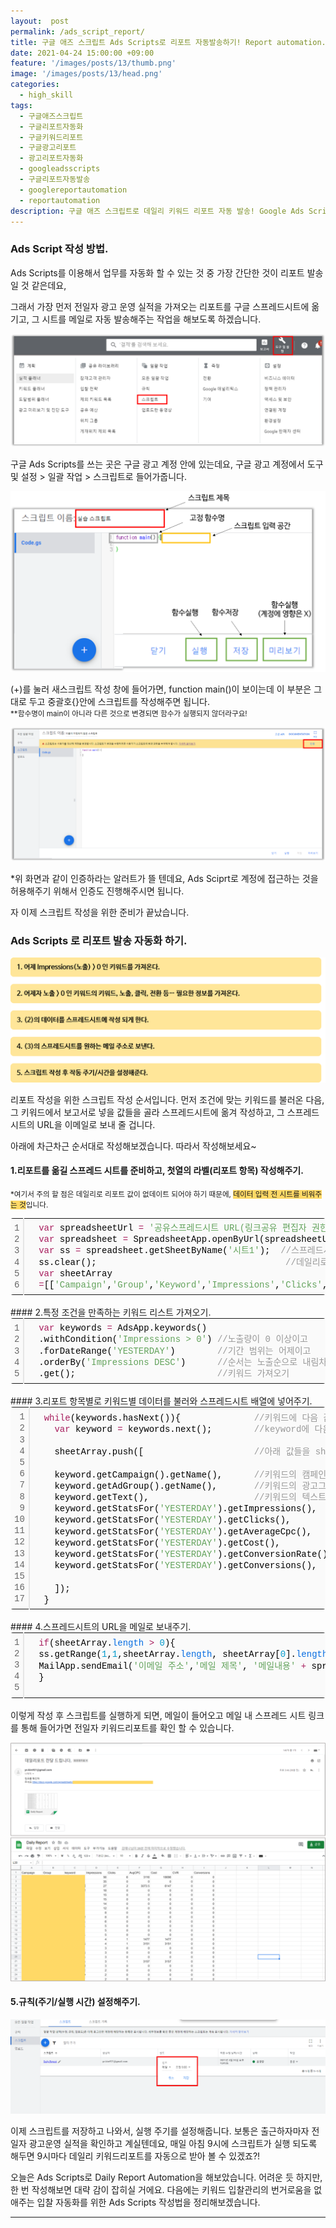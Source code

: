 ```yaml
---
layout:  post
permalink: /ads_script_report/
title: 구글 애즈 스크립트 Ads Scripts로 리포트 자동발송하기! Report automation.
date: 2021-04-24 15:00:00 +09:00
feature: '/images/posts/13/thumb.png'
image: '/images/posts/13/head.png'
categories:
  - high_skill
tags:
  - 구글애즈스크립트
  - 구글리포트자동화
  - 구글키워드리포트
  - 구글광고리포트
  - 광고리포트자동화
  - googleadsscripts
  - 구글리포트자동발송
  - googlereportautomation
  - reportautomation
description: 구글 애즈 스크립트로 데일리 키워드 리포트 자동 발송! Google Ads Scripts report automation
---
```


### Ads Script 작성 방법.

Ads Scripts를 이용해서 업무를 자동화 할 수 있는 것 중 가장 간단한 것이 리포트 발송일 것 같은데요,

그래서 가장 먼저 전일자 광고 운영 실적을 가져오는 리포트를 구글 스프레드시트에 옮기고, 그 시트를 메일로 자동 발송해주는 작업을 해보도록 하겠습니다.


![ads_script](/images/posts/13/scriptwrite.png)

구글 Ads Scripts를 쓰는 곳은 구글 광고 계정 안에 있는데요, 구글 광고 계정에서 도구 및 설정 > 일괄 작업 > 스크립트로 들어가줍니다.

![ads_script_function](/images/posts/13/scriptfunction.png)

(+)를 눌러 새스크립트 작성 창에 들어가면, function main()이 보이는데 이 부분은 그대로 두고 중괄호{}안에 스크립트를 작성해주면 됩니다.
<br><small>**함수명이 main이 아니라 다른 것으로 변경되면 함수가 실행되지 않더라구요!</small>

![ads_script_allow](/images/posts/13/allow.png)

*위 화면과 같이 인증하라는 알러트가 뜰 텐데요, Ads Sciprt로 계정에 접근하는 것을 허용해주기 위해서 인증도 진행해주시면 됩니다.

자 이제 스크립트 작성을 위한 준비가 끝났습니다.




### Ads Scripts 로 리포트 발송 자동화 하기.

![report_order](/images/posts/13/report_order.png)

리포트 작성을 위한 스크립트 작성 순서입니다. 먼저 조건에 맞는 키워드를 불러온 다음, 그 키워드에서 보고서로 넣을 값들을 골라 스프레드시트에 옮겨 작성하고, 그 스프레드 시트의 URL을 이메일로 보내 줄 겁니다.

아래에 차근차근 순서대로 작성해보겠습니다. 따라서 작성해보세요~


#### 1.리포트를 옮길 스프레드 시트를 준비하고, 첫열의 라벨(리포트 항목) 작성해주기.
<small>*여기서 주의 할 점은 데일리로 리포트 값이 없데이트 되어야 하기 때문에, <span style="background-color:#FFD966">데이터 입력 전 시트를 비워주는 것</span>입니다.</small>

<div class="colorscripter-code" style="color:#010101;font-family:Consolas, 'Liberation Mono', Menlo, Courier, monospace !important; position:relative !important;overflow:auto"><table class="colorscripter-code-table" style="margin:0;padding:0;border:none;background-color:#fafafa;border-radius:4px;" cellspacing="0" cellpadding="0"><tr><td style="padding:6px;border-right:2px solid #e5e5e5"><div style="margin:0;padding:0;word-break:normal;text-align:right;color:#666;font-family:Consolas, 'Liberation Mono', Menlo, Courier, monospace !important;line-height:130%"><div style="line-height:130%">1</div><div style="line-height:130%">2</div><div style="line-height:130%">3</div><div style="line-height:130%">4</div><div style="line-height:130%">5</div><div style="line-height:130%">6</div></div></td><td style="padding:6px 0;text-align:left"><div style="margin:0;padding:0;color:#010101;font-family:Consolas, 'Liberation Mono', Menlo, Courier, monospace !important;line-height:130%"><div style="padding:0 6px; white-space:pre; line-height:130%">&nbsp;&nbsp;<span style="color:#a71d5d">var</span>&nbsp;spreadsheetUrl&nbsp;<span style="color:#ff3399"></span><span style="color:#a71d5d">=</span>&nbsp;<span style="color:#63a35c">'공유스프레드시트&nbsp;URL(링크공유&nbsp;편집자&nbsp;권한)'</span>;</div><div style="padding:0 6px; white-space:pre; line-height:130%">&nbsp;&nbsp;<span style="color:#a71d5d">var</span>&nbsp;spreadsheet&nbsp;<span style="color:#ff3399"></span><span style="color:#a71d5d">=</span>&nbsp;SpreadsheetApp.openByUrl(spreadsheetUrl);</div><div style="padding:0 6px; white-space:pre; line-height:130%">&nbsp;&nbsp;<span style="color:#a71d5d">var</span>&nbsp;ss&nbsp;<span style="color:#ff3399"></span><span style="color:#a71d5d">=</span>&nbsp;spreadsheet.getSheetByName(<span style="color:#63a35c">'시트1'</span>);&nbsp;&nbsp;<span style="color:#999999">//스프레드시트&nbsp;내&nbsp;데이터를&nbsp;작성할&nbsp;시트의&nbsp;이름</span></div><div style="padding:0 6px; white-space:pre; line-height:130%">&nbsp;&nbsp;ss.clear();&nbsp;&nbsp;&nbsp;&nbsp;&nbsp;&nbsp;&nbsp;&nbsp;&nbsp;&nbsp;&nbsp;&nbsp;&nbsp;&nbsp;&nbsp;&nbsp;&nbsp;&nbsp;&nbsp;&nbsp;&nbsp;&nbsp;&nbsp;&nbsp;&nbsp;&nbsp;&nbsp;&nbsp;&nbsp;&nbsp;&nbsp;&nbsp;&nbsp;&nbsp;&nbsp;&nbsp;<span style="color:#999999">//데일리로&nbsp;값이&nbsp;없데이트&nbsp;되어야&nbsp;하므로,&nbsp;데이터&nbsp;입력&nbsp;전&nbsp;시트&nbsp;비워주기</span></div><div style="padding:0 6px; white-space:pre; line-height:130%">&nbsp;&nbsp;<span style="color:#a71d5d">var</span>&nbsp;sheetArray</div><div style="padding:0 6px; white-space:pre; line-height:130%">&nbsp;&nbsp;<span style="color:#ff3399"></span><span style="color:#a71d5d">=</span>[[<span style="color:#63a35c">'Campaign'</span>,<span style="color:#63a35c">'Group'</span>,<span style="color:#63a35c">'Keyword'</span>,<span style="color:#63a35c">'Impressions'</span>,<span style="color:#63a35c">'Clicks'</span>,<span style="color:#63a35c">'AvgCPC'</span>,<span style="color:#63a35c">'Cost'</span>,<span style="color:#63a35c">'CVR'</span>,<span style="color:#63a35c">'Conversions'</span>&nbsp;]];&nbsp;<span style="color:#999999">//&nbsp;리포트항목&nbsp;작성하기</span></div></div></td><td style="vertical-align:bottom;padding:0 2px 4px 0"><a href="http://colorscripter.com/info#e" target="_blank" style="text-decoration:none;color:white"><span style="font-size:9px;word-break:normal;background-color:#e5e5e5;color:white;border-radius:10px;padding:1px">cs</span></a></td></tr></table></div>
<br>
#### 2.특정 조건을 만족하는 키워드 리스트 가져오기.
<div class="colorscripter-code" style="color:#010101;font-family:Consolas, 'Liberation Mono', Menlo, Courier, monospace !important; position:relative !important;overflow:auto"><table class="colorscripter-code-table" style="margin:0;padding:0;border:none;background-color:#fafafa;border-radius:4px;" cellspacing="0" cellpadding="0"><tr><td style="padding:6px;border-right:2px solid #e5e5e5"><div style="margin:0;padding:0;word-break:normal;text-align:right;color:#666;font-family:Consolas, 'Liberation Mono', Menlo, Courier, monospace !important;line-height:130%"><div style="line-height:130%">1</div><div style="line-height:130%">2</div><div style="line-height:130%">3</div><div style="line-height:130%">4</div><div style="line-height:130%">5</div></div></td><td style="padding:6px 0;text-align:left"><div style="margin:0;padding:0;color:#010101;font-family:Consolas, 'Liberation Mono', Menlo, Courier, monospace !important;line-height:130%"><div style="padding:0 6px; white-space:pre; line-height:130%">&nbsp;&nbsp;<span style="color:#a71d5d">var</span>&nbsp;keywords&nbsp;<span style="color:#ff3399"></span><span style="color:#a71d5d">=</span>&nbsp;AdsApp.keywords()</div><div style="padding:0 6px; white-space:pre; line-height:130%">&nbsp;&nbsp;.withCondition(<span style="color:#63a35c">'Impressions&nbsp;&gt;&nbsp;0'</span>)&nbsp;<span style="color:#999999">//노출량이&nbsp;0&nbsp;이상이고</span></div><div style="padding:0 6px; white-space:pre; line-height:130%">&nbsp;&nbsp;.forDateRange(<span style="color:#63a35c">'YESTERDAY'</span>)&nbsp;&nbsp;&nbsp;&nbsp;&nbsp;&nbsp;&nbsp;&nbsp;<span style="color:#999999">//기간&nbsp;범위는&nbsp;어제이고</span></div><div style="padding:0 6px; white-space:pre; line-height:130%">&nbsp;&nbsp;.orderBy(<span style="color:#63a35c">'Impressions&nbsp;DESC'</span>)&nbsp;&nbsp;&nbsp;&nbsp;&nbsp;&nbsp;<span style="color:#999999">//순서는&nbsp;노출순으로&nbsp;내림차순으로</span></div><div style="padding:0 6px; white-space:pre; line-height:130%">&nbsp;&nbsp;.get();&nbsp;&nbsp;&nbsp;&nbsp;&nbsp;&nbsp;&nbsp;&nbsp;&nbsp;&nbsp;&nbsp;&nbsp;&nbsp;&nbsp;&nbsp;&nbsp;&nbsp;&nbsp;&nbsp;&nbsp;&nbsp;&nbsp;&nbsp;&nbsp;&nbsp;&nbsp;&nbsp;<span style="color:#999999">//키워드&nbsp;가져오기</span></div></div></td><td style="vertical-align:bottom;padding:0 2px 4px 0"><a href="http://colorscripter.com/info#e" target="_blank" style="text-decoration:none;color:white"><span style="font-size:9px;word-break:normal;background-color:#e5e5e5;color:white;border-radius:10px;padding:1px">cs</span></a></td></tr></table></div>
<br>
#### 3.리포트 항목별로 키워드별 데이터를 불러와 스프레드시트 배열에 넣어주기.

<div class="colorscripter-code" style="color:#010101;font-family:Consolas, 'Liberation Mono', Menlo, Courier, monospace !important; position:relative !important;overflow:auto"><table class="colorscripter-code-table" style="margin:0;padding:0;border:none;background-color:#fafafa;border-radius:4px;" cellspacing="0" cellpadding="0"><tr><td style="padding:6px;border-right:2px solid #e5e5e5"><div style="margin:0;padding:0;word-break:normal;text-align:right;color:#666;font-family:Consolas, 'Liberation Mono', Menlo, Courier, monospace !important;line-height:130%"><div style="line-height:130%">1</div><div style="line-height:130%">2</div><div style="line-height:130%">3</div><div style="line-height:130%">4</div><div style="line-height:130%">5</div><div style="line-height:130%">6</div><div style="line-height:130%">7</div><div style="line-height:130%">8</div><div style="line-height:130%">9</div><div style="line-height:130%">10</div><div style="line-height:130%">11</div><div style="line-height:130%">12</div><div style="line-height:130%">13</div><div style="line-height:130%">14</div><div style="line-height:130%">15</div><div style="line-height:130%">16</div><div style="line-height:130%">17</div></div></td><td style="padding:6px 0;text-align:left"><div style="margin:0;padding:0;color:#010101;font-family:Consolas, 'Liberation Mono', Menlo, Courier, monospace !important;line-height:130%"><div style="padding:0 6px; white-space:pre; line-height:130%">&nbsp;&nbsp;<span style="color:#a71d5d">while</span>(keywords.hasNext()){&nbsp;&nbsp;&nbsp;&nbsp;&nbsp;&nbsp;&nbsp;&nbsp;&nbsp;&nbsp;&nbsp;&nbsp;&nbsp;&nbsp;<span style="color:#999999">//키워드에&nbsp;다음&nbsp;값이&nbsp;있는&nbsp;동안</span></div><div style="padding:0 6px; white-space:pre; line-height:130%">&nbsp;&nbsp;&nbsp;&nbsp;<span style="color:#a71d5d">var</span>&nbsp;keyword&nbsp;<span style="color:#ff3399"></span><span style="color:#a71d5d">=</span>&nbsp;keywords.next();&nbsp;&nbsp;&nbsp;&nbsp;&nbsp;&nbsp;&nbsp;&nbsp;<span style="color:#999999">//keyword에&nbsp;다음&nbsp;키워드&nbsp;넣어주기</span></div><div style="padding:0 6px; white-space:pre; line-height:130%">&nbsp;</div><div style="padding:0 6px; white-space:pre; line-height:130%">&nbsp;&nbsp;&nbsp;&nbsp;sheetArray.push([&nbsp;&nbsp;&nbsp;&nbsp;&nbsp;&nbsp;&nbsp;&nbsp;&nbsp;&nbsp;&nbsp;&nbsp;&nbsp;&nbsp;&nbsp;&nbsp;&nbsp;&nbsp;&nbsp;&nbsp;&nbsp;<span style="color:#999999">//아래&nbsp;값들을&nbsp;sheetArray&nbsp;배열에&nbsp;넣어주기&nbsp;</span></div><div style="padding:0 6px; white-space:pre; line-height:130%">&nbsp;</div><div style="padding:0 6px; white-space:pre; line-height:130%">&nbsp;&nbsp;&nbsp;&nbsp;keyword.getCampaign().getName(),&nbsp;&nbsp;&nbsp;&nbsp;&nbsp;&nbsp;<span style="color:#999999">//키워드의&nbsp;캠페인&nbsp;이름&nbsp;가져오기</span></div><div style="padding:0 6px; white-space:pre; line-height:130%">&nbsp;&nbsp;&nbsp;&nbsp;keyword.getAdGroup().getName(),&nbsp;&nbsp;&nbsp;&nbsp;&nbsp;&nbsp;&nbsp;<span style="color:#999999">//키워드의&nbsp;광고그룹&nbsp;이름&nbsp;가져오기</span></div><div style="padding:0 6px; white-space:pre; line-height:130%">&nbsp;&nbsp;&nbsp;&nbsp;keyword.getText(),&nbsp;&nbsp;&nbsp;&nbsp;&nbsp;&nbsp;&nbsp;&nbsp;&nbsp;&nbsp;&nbsp;&nbsp;&nbsp;&nbsp;&nbsp;&nbsp;&nbsp;&nbsp;&nbsp;&nbsp;<span style="color:#999999">//키워드의&nbsp;텍스트&nbsp;가져오기</span></div><div style="padding:0 6px; white-space:pre; line-height:130%">&nbsp;&nbsp;&nbsp;&nbsp;keyword.getStatsFor(<span style="color:#63a35c">'YESTERDAY'</span>).getImpressions(),&nbsp;&nbsp;&nbsp;&nbsp;&nbsp;&nbsp;<span style="color:#999999">//키워드의&nbsp;전일자&nbsp;노출량&nbsp;가져오기</span></div><div style="padding:0 6px; white-space:pre; line-height:130%">&nbsp;&nbsp;&nbsp;&nbsp;keyword.getStatsFor(<span style="color:#63a35c">'YESTERDAY'</span>).getClicks(),&nbsp;&nbsp;&nbsp;&nbsp;&nbsp;&nbsp;&nbsp;&nbsp;&nbsp;&nbsp;&nbsp;<span style="color:#999999">//키워드의&nbsp;전일자&nbsp;클릭수&nbsp;가져오기</span></div><div style="padding:0 6px; white-space:pre; line-height:130%">&nbsp;&nbsp;&nbsp;&nbsp;keyword.getStatsFor(<span style="color:#63a35c">'YESTERDAY'</span>).getAverageCpc(),&nbsp;&nbsp;&nbsp;&nbsp;&nbsp;&nbsp;&nbsp;<span style="color:#999999">//키워드의&nbsp;전일자&nbsp;평균&nbsp;CPC&nbsp;가져오기</span></div><div style="padding:0 6px; white-space:pre; line-height:130%">&nbsp;&nbsp;&nbsp;&nbsp;keyword.getStatsFor(<span style="color:#63a35c">'YESTERDAY'</span>).getCost(),&nbsp;&nbsp;&nbsp;&nbsp;&nbsp;&nbsp;&nbsp;&nbsp;&nbsp;&nbsp;&nbsp;&nbsp;&nbsp;<span style="color:#999999">//키워드의&nbsp;전일자&nbsp;소진비용&nbsp;가져오기</span></div><div style="padding:0 6px; white-space:pre; line-height:130%">&nbsp;&nbsp;&nbsp;&nbsp;keyword.getStatsFor(<span style="color:#63a35c">'YESTERDAY'</span>).getConversionRate(),&nbsp;&nbsp;&nbsp;<span style="color:#999999">//키워드의&nbsp;전일자&nbsp;전환율&nbsp;가져오기</span></div><div style="padding:0 6px; white-space:pre; line-height:130%">&nbsp;&nbsp;&nbsp;&nbsp;keyword.getStatsFor(<span style="color:#63a35c">'YESTERDAY'</span>).getConversions(),&nbsp;&nbsp;&nbsp;&nbsp;&nbsp;&nbsp;<span style="color:#999999">//키워드의&nbsp;전일자&nbsp;전환수&nbsp;가져오기</span></div><div style="padding:0 6px; white-space:pre; line-height:130%">&nbsp;</div><div style="padding:0 6px; white-space:pre; line-height:130%">&nbsp;&nbsp;&nbsp;&nbsp;]);</div><div style="padding:0 6px; white-space:pre; line-height:130%">&nbsp;&nbsp;}</div></div><div style="text-align:right;margin-top:-13px;margin-right:5px;font-size:9px;font-style:italic"><a href="http://colorscripter.com/info#e" target="_blank" style="color:#e5e5e5text-decoration:none">Colored by Color Scripter</a></div></td><td style="vertical-align:bottom;padding:0 2px 4px 0"><a href="http://colorscripter.com/info#e" target="_blank" style="text-decoration:none;color:white"><span style="font-size:9px;word-break:normal;background-color:#e5e5e5;color:white;border-radius:10px;padding:1px">cs</span></a></td></tr></table></div>
<br>
#### 4.스프레드시트의 URL을 메일로 보내주기.

<div class="colorscripter-code" style="color:#010101;font-family:Consolas, 'Liberation Mono', Menlo, Courier, monospace !important; position:relative !important;overflow:auto"><table class="colorscripter-code-table" style="margin:0;padding:0;border:none;background-color:#fafafa;border-radius:4px;" cellspacing="0" cellpadding="0"><tr><td style="padding:6px;border-right:2px solid #e5e5e5"><div style="margin:0;padding:0;word-break:normal;text-align:right;color:#666;font-family:Consolas, 'Liberation Mono', Menlo, Courier, monospace !important;line-height:130%"><div style="line-height:130%">1</div><div style="line-height:130%">2</div><div style="line-height:130%">3</div><div style="line-height:130%">4</div><div style="line-height:130%">5</div></div></td><td style="padding:6px 0;text-align:left"><div style="margin:0;padding:0;color:#010101;font-family:Consolas, 'Liberation Mono', Menlo, Courier, monospace !important;line-height:130%"><div style="padding:0 6px; white-space:pre; line-height:130%">&nbsp;&nbsp;<span style="color:#a71d5d">if</span>(sheetArray.<span style="color:#066de2">length</span>&nbsp;<span style="color:#ff3399"></span><span style="color:#a71d5d">&gt;</span>&nbsp;<span style="color:#0099cc">0</span>){&nbsp;&nbsp;&nbsp;&nbsp;&nbsp;&nbsp;&nbsp;&nbsp;&nbsp;&nbsp;&nbsp;&nbsp;&nbsp;&nbsp;&nbsp;&nbsp;&nbsp;&nbsp;&nbsp;&nbsp;&nbsp;&nbsp;&nbsp;&nbsp;&nbsp;&nbsp;&nbsp;&nbsp;&nbsp;&nbsp;&nbsp;&nbsp;&nbsp;&nbsp;&nbsp;&nbsp;&nbsp;&nbsp;&nbsp;&nbsp;&nbsp;&nbsp;&nbsp;&nbsp;&nbsp;&nbsp;&nbsp;&nbsp;&nbsp;&nbsp;&nbsp;&nbsp;&nbsp;&nbsp;<span style="color:#999999">//sheetArray배열에&nbsp;내용이&nbsp;1개&nbsp;이상이면</span></div><div style="padding:0 6px; white-space:pre; line-height:130%">&nbsp;&nbsp;ss.getRange(<span style="color:#0099cc">1</span>,<span style="color:#0099cc">1</span>,sheetArray.<span style="color:#066de2">length</span>,&nbsp;sheetArray[<span style="color:#0099cc">0</span>].<span style="color:#066de2">length</span>).setValues(sheetArray);&nbsp;<span style="color:#999999">//스프레드시트에&nbsp;내용&nbsp;채우기</span></div><div style="padding:0 6px; white-space:pre; line-height:130%">&nbsp;&nbsp;MailApp.sendEmail(<span style="color:#63a35c">'이메일&nbsp;주소'</span>,<span style="color:#63a35c">'메일&nbsp;제목'</span>,&nbsp;<span style="color:#63a35c">'메일내용'</span>&nbsp;<span style="color:#ff3399"></span><span style="color:#a71d5d">+</span>&nbsp;spreadsheetUrl&nbsp;);&nbsp;&nbsp;&nbsp;&nbsp;&nbsp;&nbsp;<span style="color:#999999">//메일로&nbsp;보내주기</span></div><div style="padding:0 6px; white-space:pre; line-height:130%">&nbsp;&nbsp;}</div><div style="padding:0 6px; white-space:pre; line-height:130%">&nbsp;</div></div><div style="text-align:right;margin-top:-13px;margin-right:5px;font-size:9px;font-style:italic"><a href="http://colorscripter.com/info#e" target="_blank" style="color:#e5e5e5text-decoration:none">Colored by Color Scripter</a></div></td><td style="vertical-align:bottom;padding:0 2px 4px 0"><a href="http://colorscripter.com/info#e" target="_blank" style="text-decoration:none;color:white"><span style="font-size:9px;word-break:normal;background-color:#e5e5e5;color:white;border-radius:10px;padding:1px">cs</span></a></td></tr></table></div>

<br>
이렇게 작성 후 스크립트를 실행하게 되면, 메일이 들어오고 메일 내 스프레드 시트 링크를 통해 들어가면 전일자 키워드리포트를 확인 할 수 있습니다.

![result](/images/posts/13/result.png)


#### 5.규칙(주기/실행 시간) 설정해주기.

![frequency](/images/posts/13/frequency.png)

이제 스크립트를 저장하고 나와서, 실행 주기를 설정해줍니다. 보통은 출근하자마자 전일자 광고운영 실적을 확인하고 계실텐데요, 매일 아침 9시에 스크립트가 실행 되도록 해두면
9시마다 데일리 키워드리포트를 자동으로 받아 볼 수 있겠죠?!



오늘은 Ads Scripts로 Daily Report Automation을 해보았습니다. 어려운 듯 하지만, 한 번 작성해보면 대략 감이 잡히실 거에요.
다음에는 키워드 입찰관리의 번거로움을 없애주는 입찰 자동화를 위한 Ads Scripts 작성법을 정리해보겠습니다.


-----------------------------
